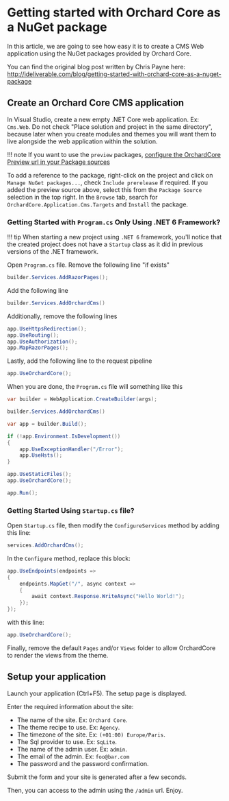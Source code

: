 # Getting started with Orchard Core as a NuGet package

In this article, we are going to see how easy it is to create a CMS Web application using the NuGet packages provided by Orchard Core.

You can find the original blog post written by Chris Payne here:  
<http://ideliverable.com/blog/getting-started-with-orchard-core-as-a-nuget-package>

## Create an Orchard Core CMS application

In Visual Studio, create a new empty .NET Core web application. Ex: `Cms.Web`. Do not check "Place solution and project in the same directory", because later when you create modules and themes you will want them to live alongside the web application within the solution.

!!! note
    If you want to use the `preview` packages, [configure the OrchardCore Preview url in your Package sources](preview-package-source.md)

To add a reference to the package, right-click on the project and click on `Manage NuGet packages...`, check `Include prerelease` if required. If you added the preview source above, select this from the `Package Source` selection in the top right.  In the `Browse` tab, search for `OrchardCore.Application.Cms.Targets` and `Install` the package.

### Getting Started with `Program.cs` Only Using .NET 6 Framework?
!!! tip
    When starting a new project using `.NET 6` framework, you'll notice that the created project does not have a `Startup` class as it did in previous versions of the .NET framework.

Open `Program.cs` file. Remove the following line "if exists"

```csharp
builder.Services.AddRazorPages();
```

Add the following line 

```csharp
builder.Services.AddOrchardCms()
```

Additionally, remove the following lines

```csharp
app.UseHttpsRedirection();
app.UseRouting();
app.UseAuthorization();
app.MapRazorPages();
```
Lastly, add the following line to the request pipeline

```csharp
app.UseOrchardCore();
```

When you are done, the `Program.cs` file will something like this

```csharp
var builder = WebApplication.CreateBuilder(args);

builder.Services.AddOrchardCms()

var app = builder.Build();

if (!app.Environment.IsDevelopment())
{
    app.UseExceptionHandler("/Error");
    app.UseHsts();
}

app.UseStaticFiles();
app.UseOrchardCore();

app.Run();
```

### Getting Started Using `Startup.cs` file?

Open `Startup.cs` file, then modify the `ConfigureServices` method by adding this line:

```csharp
services.AddOrchardCms();
```

In the `Configure` method, replace this block:

```csharp
app.UseEndpoints(endpoints =>
{
    endpoints.MapGet("/", async context =>
    {
        await context.Response.WriteAsync("Hello World!");
    });
});
```

with this line:

```csharp
app.UseOrchardCore();
```

Finally, remove the default `Pages` and/or `Views` folder to allow OrchardCore to render the views from the theme.

## Setup your application

Launch your application (Ctrl+F5). The setup page is displayed.

Enter the required information about the site:

- The name of the site. Ex: `Orchard Core`.
- The theme recipe to use. Ex: `Agency`.
- The timezone of the site. Ex: `(+01:00) Europe/Paris`.
- The Sql provider to use. Ex: `SqLite`.
- The name of the admin user. Ex: `admin`.
- The email of the admin. Ex: `foo@bar.com`
- The password and the password confirmation.

Submit the form and your site is generated after a few seconds.

Then, you can access to the admin using the `/admin` url. Enjoy.
